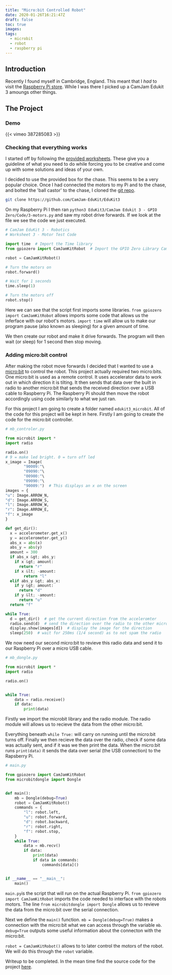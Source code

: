 ```yaml
---
title: "Micro:bit Controlled Robot"
date: 2020-01-26T16:21:47Z
draft: false
toc: true
images:
tags:
  - microbit
  - robot
  - raspberry pi
---
```


## Introduction

Recently I found myself in Cambridge, England.
This meant that I *had* to visit the [Raspberry Pi store](https://raspberrypi.org/raspberry-pi-store).
While I was there I picked up a CamJam Edukit 3 amoungs other things.

## The Project

### Demo

{{< vimeo 387285083 >}}

### Checking that everything works

I started off by following the [provided worksheets](https://camjam.me/?page_id=1035).
These give you a guideline of what you need to do while forcing you to be creative and come up with some solutions and ideas of your own.

I decided to use the provided box for the chase.
This seems to be a very popular choice.
Once I had connected the motors to my Pi and to the chase, and bolted the 'ball castor' to the chase, I cloned the [git repo](https://github.com/CamJam-EduKit/EduKit3).

```bash
git clone https://github.com/CamJam-EduKit/EduKit3
```

On my Raspberry Pi I then ran `python3 EduKit3/CamJam Edukit 3 - GPIO Zero/Code/3-motors.py` and saw my robot drive forwards.
If we look at the file we see the code we just executed.

```python
# CamJam EduKit 3 - Robotics
# Worksheet 3 - Motor Test Code

import time  # Import the Time library
from gpiozero import CamJamKitRobot  # Import the GPIO Zero Library CamJam library

robot = CamJamKitRobot()

# Turn the motors on
robot.forward()

# Wait for 1 seconds
time.sleep(1)

# Turn the motors off
robot.stop()
```

Here we can see that the script first imports some libraries. `from gpiozero import CamJamKitRobot` allows imports some code that allows us the inferface with our robot's motors.
`import time` will allow us to make our program pause (also known as sleeping) for a given amount of time.

We then create our robot and make it drive forwards.
The program will then wait (or sleep) for 1 second then stop moving.

### Adding micro:bit control

After making the robot move forwards I decided that I wanted to use a [micro:bit](https://microbit.org/) to control the robot.
This project actually required two micro:bits.
One micro:bit is used as a remote control.
It uses accelerator data to work out in which direction it is tilting.
It then sends that data over the built in radio to another micro:bit that sends the received direction over a USB cable to Raspberry Pi.
The Raspberry Pi should then move the robot accordingly using code similarly to what we just ran.

For this project I am going to create a folder named `edukit3_microbit`. All of the code for this project will be kept in here.
Firstly I am going to create the code for the micro:bit controller.

```python
# mb_controler.py

from microbit import *
import radio

radio.on()
# 9 = make led bright. 0 = turn off led
x_image = Image(
        "90009:"\
        "09090:"\
        "00900:"\ 
        "09090:"\
        "90009:")  # This displays an x on the screen
images = {
"u": Image.ARROW_N,
"d": Image.ARROW_S,
"l": Image.ARROW_W,
"r": Image.ARROW_E,
"f": x_image
}

def get_dir():
  x = accelerometer.get_x()
  y = accelerometer.get_y()
  abs_x = abs(x)
  abs_y = abs(y)
  amount = 300
  if abs_x &gt; abs_y:
    if x &gt; amount:
      return "r"
    if x &lt; -amount:
        return "l"
  elif abs_y &gt; abs_x:
    if y &gt; amount:
      return "d"
    if y &lt; -amount:
      return "u"
  return "f"

while True:
  d = get_dir()  # get the current direction from the acceleromter
  radio.send(d)  # send the direction over the radio to the other micro:bit
  display.show(images[d])  # display the image for the direction
  sleep(250)  # wait for 250ms (1/4 second) as to not spam the radio
```

We now need our second micro:bit to revieve this radio data and send it to our Raspberry Pi over a micro USB cable.

```python
# mb_dongle.py

from microbit import *
import radio

radio.on()


while True:
    data = radio.receive()
    if data:
        print(data)
```

Firstly we import the microbit library and the radio module.
The radio module will allows us to recieve the data from the other micro:bit.

Everything beneath `while True:` will carry on running until the micro:bit turns off.
Finally we then recieve the data over the radio, check if some data was actually sent, and if it was we then print the data.
When the micro:bit runs `print(data)` it sends the data over serial (the USB connection) to the Rapsberry Pi.

```python
# main.py

from gpiozero import CamJamKitRobot
from microbitdongle import Dongle


def main():
    mb = Dongle(debug=True)
    robot = CamJamKitRobot()
    commands = {
        "l": robot.left,
        "u": robot.forward,
        "d": robot.backward,
        "r": robot.right,
        "f": robot.stop,
    }
    while True:
        data = mb.recv()
        if data:
            print(data)
            if data in commands:
                commands[data]()


if __name__ == "__main__":
    main()
```

`main.py`is the script that will run on the actual Raspberry Pi.
`from gpiozero import CamJamKitRobot` imports the code needed to interface with the robots motors.
The line `from microbitdongle import Dongle` allows us to revieve the data from the micro:bit over the serial connection.

Next we define the `main()` function.
`mb = Dongle(debug=True)` makes a connection with the micro:bit what we can access through the variable `mb`.
`debug=True` outputs some useful information about the connecton with the micro:bit.

`robot = CamJamKitRobot()` allows to to later control the motors of the robot.
We will do this through the `robot` variable.

Writeup to be completed. In the mean time find the source code for the project [here](https://gitlab.com/mokytis/edukit3_microbit/).
